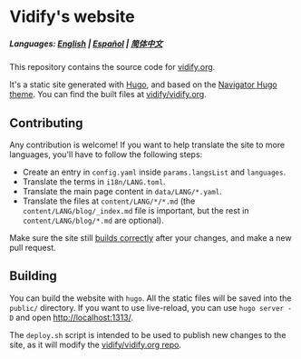 # Vidify's website

##### Languages: [English](https://github.com/vidify/vidify.org-source/blob/master/README.md) | [Español](https://github.com/vidify/vidify.org-source/tree/master/docs/README.es.md) | [简体中文](https://github.com/vidify/vidify.org-source/tree/master/docs/README.cn.md)

This repository contains the source code for [vidify.org](https://vidify.org/).

It's a static site generated with [Hugo](https://gohugo.io/), and based on the [Navigator Hugo theme](https://themes.gohugo.io/navigator-hugo/). You can find the built files at [vidify/vidify.org](https://github.com/vidify/vidify.org).

## Contributing

Any contribution is welcome! If you want to help translate the site to more languages, you'll have to follow the following steps:

* Create an entry in `config.yaml` inside `params.langsList` and `languages`.
* Translate the terms in `i18n/LANG.toml`.
* Translate the main page content in `data/LANG/*.yaml`.
* Translate the files at `content/LANG/*/*.md` (the `content/LANG/blog/_index.md` file is important, but the rest in `content/LANG/blog/*.md` are optional).

Make sure the site still [builds correctly](#building) after your changes, and make a new pull request.

## Building

You can build the website with `hugo`. All the static files will be saved into the `public/` directory. If you want to use live-reload, you can use `hugo server -D` and open [http://localhost:1313/](http://localhost:1313/).

The `deploy.sh` script is intended to be used to publish new changes to the site, as it will modify the [vidify/vidify.org repo](https://github.com/vidify/vidify.org).
